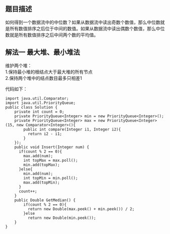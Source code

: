 ## 题目描述
如何得到一个数据流中的中位数？如果从数据流中读出奇数个数值，那么中位数就是所有数值排序之后位于中间的数值。如果从数据流中读出偶数个数值，那么中位数就是所有数值排序之后中间两个数的平均值。

## 解法一 最大堆、最小堆法  
维护两个堆：  
1.保持最小堆的根结点大于最大堆的所有节点  
2.保持两个堆中的结点数目最多只相差1  

代码如下：  

    import java.util.Comparator;
    import java.util.PriorityQueue;
    public class Solution {
        private int count = 0;
        private PriorityQueue<Integer> min = new PriorityQueue<Integer>();
        private PriorityQueue<Integer> max = new PriorityQueue<Integer>(15, new Comparator<Integer>(){
            public int compare(Integer i1, Integer i2){
              return i2 - i1;
            }
        });
        public void Insert(Integer num) {
          if(count % 2 == 0){
            max.add(num);
            int topMax = max.poll();
            min.add(topMax);
          }else{
            min.add(num);
            int topMin = min.poll();
            max.add(topMin);
          }
          count++;
        }
        public Double GetMedian() {
            if(count % 2 == 0){
              return new Double(max.peek() + min.peek()) / 2;
            }else
              return new Double(min.peek());
        }
    }
